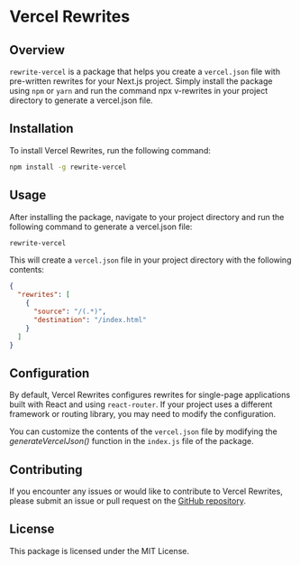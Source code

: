 # Vercel Rewrites
## Overview
`rewrite-vercel` is a package that helps you create a `vercel.json` file with pre-written rewrites for your Next.js project. Simply install the package using `npm` or `yarn` and run the command npx v-rewrites in your project directory to generate a vercel.json file.


## Installation
To install Vercel Rewrites, run the following command:

```bash
npm install -g rewrite-vercel
```

## Usage
After installing the package, navigate to your project directory and run the following command to generate a vercel.json file:

```bash
rewrite-vercel
```


This will create a `vercel.json` file in your project directory with the following contents:

```json
{
  "rewrites": [
    {
      "source": "/(.*)",
      "destination": "/index.html"
    }
  ]
}
```

## Configuration

By default, Vercel Rewrites configures rewrites for single-page applications built with React and using `react-router`. If your project uses a different framework or routing library, you may need to modify the configuration.

You can customize the contents of the `vercel.json` file by modifying the *generateVercelJson()* function in the `index.js` file of the package.

## Contributing

If you encounter any issues or would like to contribute to Vercel Rewrites, please submit an issue or pull request on the [GitHub repository](https://github.com/your-username/vercel-rewrites).

## License
This package is licensed under the MIT License.
